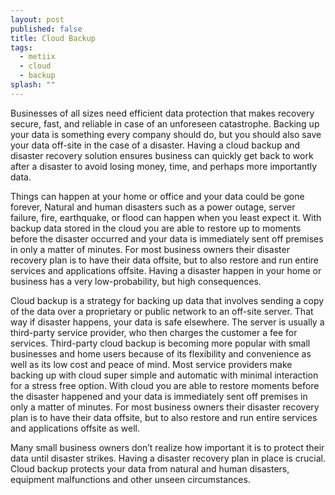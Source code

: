 ```yaml
---
layout: post
published: false
title: Cloud Backup
tags: 
  - metiix
  - cloud
  - backup
splash: ""
---
```




Businesses of all sizes need efficient data protection that makes recovery secure, fast, and reliable in case of an unforeseen catastrophe.  Backing up your data is something every company should do, but you should also save your data off-site in the case of a disaster.  Having a cloud backup and disaster recovery solution ensures business can quickly get back to work after a disaster to avoid losing money, time, and perhaps more importantly data.

Things can happen at your home or office and your data could be gone forever, Natural and human disasters such as a power outage, server failure, fire, earthquake, or flood can happen when you least expect it.  With backup data stored in the cloud you are able to restore up to moments before the disaster occurred and your data is immediately sent off premises in only a matter of minutes.  For most business owners their disaster recovery plan is to have their data offsite, but to also restore and run entire services and applications offsite.  Having a disaster happen in your home or business has a very low-probability, but high consequences.

Cloud backup is a strategy for backing up data that involves sending a copy of the data over a proprietary or public network to an off-site server. That way if disaster happens, your data is safe elsewhere. The server is usually a third-party service provider, who then charges the customer a fee for services. Third-party cloud backup is becoming more popular with small businesses and home users because of its flexibility and convenience as well as its low cost and peace of mind.  Most service providers make backing up with cloud super simple and automatic with minimal interaction for a stress free option.  With cloud you are able to restore moments before the disaster happened and your data is immediately sent off premises in only a matter of minutes. For most business owners their disaster recovery plan is to have their data offsite, but to also restore and run entire services and applications offsite as well.

Many small business owners don’t realize how important it is to protect their data until disaster strikes.  Having a disaster recovery plan in place is crucial.  Cloud backup protects your data from natural and human disasters, equipment malfunctions and other unseen circumstances.
